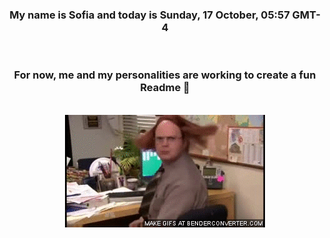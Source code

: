 


<div align="center">
<h3 >My name is Sofia and today is Sunday, 17 October, 05:57 GMT-4</h3><br>
<h3 >For now, me and my personalities are working to create a fun Readme 👋
</h3><br>
<img src='img/dwight.gif' alt='working...'/>
</div>
